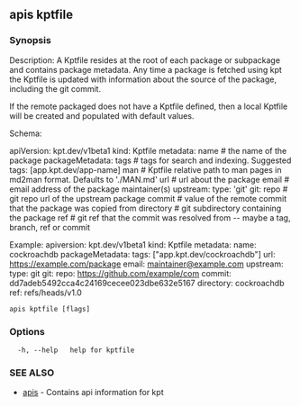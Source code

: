 ## apis kptfile



### Synopsis

Description:
  A Kptfile resides at the root of each package or subpackage and contains
  package metadata.  Any time a package is fetched using kpt the Kptfile is
  updated with information about the source of the package, including the git
  commit.

  If the remote packaged does not have a Kptfile defined, then a local Kptfile
  will be created and populated with default values.

Schema:

  apiVersion: kpt.dev/v1beta1
  kind: Kptfile
  metadata:
    name # the name of the package
  packageMetadata:
    tags # tags for search and indexing.  Suggested tags: [app.kpt.dev/app-name]
    man # Kptfile relative path to man pages in md2man format.  Defaults to './MAN.md'
    url # url about the package
    email # email address of the package maintainer(s)
  upstream:
    type: 'git'
    git:
      repo # git repo url of the upstream package
      commit # value of the remote commit that the package was copied from
      directory # git subdirectory containing the package
      ref # git ref that the commit was resolved from -- maybe a tag, branch, ref or commit

Example:
	apiversion: kpt.dev/v1beta1
	kind: Kptfile
	metadata:
	  name: cockroachdb
	packageMetadata:
	  tags: ["app.kpt.dev/cockroachdb"]
	  url: https://example.com/package
	  email: maintainer@example.com
	upstream:
	  type: git
	    git:
	      repo: https://github.com/example/com
	      commit: dd7adeb5492cca4c24169cecee023dbe632e5167
	      directory: cockroachdb
	      ref: refs/heads/v1.0

```
apis kptfile [flags]
```

### Options

```
  -h, --help   help for kptfile
```

### SEE ALSO

* [apis](apis.md)	 - Contains api information for kpt

